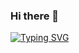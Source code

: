 ### Hi there 👋

[![Typing SVG](https://readme-typing-svg.herokuapp.com?font=Source+Code+Pro&color=484848&lines=Hi!+I'm+Nicol%C3%A1s)](https://git.io/typing-svg)

<!--
**nicoabarca/nicoabarca** is a ✨ _special_ ✨ repository because its `README.md` (this file) appears on your GitHub profile.

Here are some ideas to get you started:

- 🔭 I’m currently working on ...
- 🌱 I’m currently learning ...
- 👯 I’m looking to collaborate on ...
- 🤔 I’m looking for help with ...
- 💬 Ask me about ...
- 📫 How to reach me: ...
- 😄 Pronouns: ...
- ⚡ Fun fact: ...
-->
